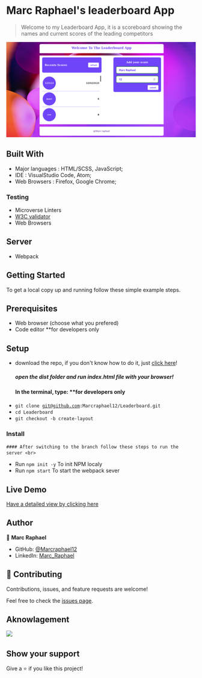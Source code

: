 # Marc Raphael's leaderboard App

>Welcome to my Leaderboard App, it is a scoreboard showing the names and current scores of the leading competitors

![](./images/leaderboard.png)


## Built With

- Major languages : HTML/SCSS, JavaScript;
- IDE : VisualStudio Code, Atom;
- Web Browsers : Firefox, Google Chrome;

### Testing

- Microverse Linters
- [W3C validator](https://validator.w3.org/)
- Web Browsers

## Server

- Webpack

## Getting Started

To get a local copy up and running follow these simple example steps.

## Prerequisites

- Web browser (choose what you prefered)
- Code editor **for developers only

## Setup
- download the repo, if you don't know how to do it, just [click here](https://github.com/Marcraphael12/Leaderboard.git)!<br>
	##### open the dist folder and run index.html file with your browser! 
	#### In the terminal, type: **for developers only<br>
- <code>git clone git@github.com:Marcraphael12/Leaderboard.git</code>
- <code>cd Leaderboard</code>
- <code>git checkout -b create-layout</code>

### Install
	#### After switching to the branch follow these steps to run the server <br>
- Run <code>npm init -y</code> To init NPM localy
- Run <code>npm start</code> To start the webpack sever


## Live Demo

[Have a detailed view by clicking here](https://marcraphael12.github.io/Leaderboard/dist)

## Author
👤 **Marc Raphael**

- GitHub: [@Marcraphael12](https://github.com/Marcraphael12)
- LinkedIn: [Marc_Raphael](https://www.linkedin.com/in/marc-raphael-326039204)


## 🤝 Contributing

Contributions, issues, and feature requests are welcome!

Feel free to check the [issues page](https://github.com/Marcraphael12/Leaderboard/issues).

## Aknowlagement

![](https://img.shields.io/badge/Microverse-blueviolet)

## Show your support

Give a ⭐️ if you like this project!

